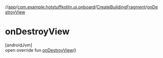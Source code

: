 //[app](../../../index.md)/[com.example.hotstuffkotlin.ui.onboard](../index.md)/[CreateBuildingFragment](index.md)/[onDestroyView](on-destroy-view.md)

# onDestroyView

[androidJvm]\
open override fun [onDestroyView](on-destroy-view.md)()
